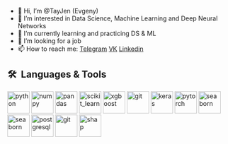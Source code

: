 - 👋 Hi, I’m @TayJen (Evgeny)
- 👀 I’m interested in Data Science, Machine Learning and Deep Neural Networks
- 🌱 I’m currently learning and practicing DS & ML
- 💞️ I’m looking for a job
- 📫 How to reach me:
  [Telegram](https://t.me/holy_guacamole0 "Telegram")
  [VK](https://vk.com/nobody_tayjen "VK")
  [Linkedin](https://www.linkedin.com/in/evgeny-taychinov/)

         
<h2> 🛠 &nbsp;Languages & Tools</h2>
<p align="left">
<img src="https://cdn.jsdelivr.net/gh/devicons/devicon/icons/python/python-original.svg" alt="python" width="50" height="50" alt="Python"/>         
<img src="https://cdn.jsdelivr.net/gh/devicons/devicon/icons/numpy/numpy-original.svg" alt="numpy" width="50" height="50" alt='No way'/> 
<img src="https://cdn.jsdelivr.net/gh/devicons/devicon/icons/pandas/pandas-original.svg" alt="pandas" width="50" height="50" />
<img src="https://upload.wikimedia.org/wikipedia/commons/0/05/Scikit_learn_logo_small.svg" alt="scikit_learn" width="50" height="50"/>
<img src="https://res.cloudinary.com/crunchbase-production/image/upload/c_lpad,h_256,w_256,f_auto,q_auto:eco,dpr_1/vqzfmqnwwgfzcoc5r9dr" alt="xgboost" width="50" height="50" />
<img src="https://upload.wikimedia.org/wikipedia/commons/c/cc/CatBoostLogo.png" alt="git" width="50" height="50" />
<img src="https://upload.wikimedia.org/wikipedia/commons/thumb/a/ae/Keras_logo.svg/512px-Keras_logo.svg.png" alt="keras" width="50" height="50" />
<img src="https://cdn.jsdelivr.net/gh/devicons/devicon/icons/pytorch/pytorch-original.svg" alt="pytorch" width="50" height="50" />
<img src="https://upload.wikimedia.org/wikipedia/commons/thumb/8/84/Matplotlib_icon.svg/1200px-Matplotlib_icon.svg.png" alt="seaborn" width="50" height="50"/>
<img src="https://seaborn.pydata.org/_images/logo-mark-lightbg.svg" alt="seaborn" width="50" height="50"/>
<img src="https://cdn.jsdelivr.net/gh/devicons/devicon/icons/postgresql/postgresql-original.svg" alt="postgresql" width="50" height="50" />
<img src="https://cdn.jsdelivr.net/gh/devicons/devicon/icons/git/git-original.svg" alt="git" width="50" height="50" />
<img src="https://shap.readthedocs.io/en/latest/_static/shap_logo_white.png" alt="shap" width="50" height="50" />

</p>

<!---
TayJen/TayJen is a ✨ special ✨ repository because its `README.md` (this file) appears on your GitHub profile.
You can click the Preview link to take a look at your changes.
--->
